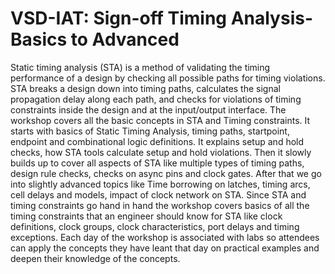 # VSD-IAT: Sign-off Timing Analysis- Basics to Advanced
Static timing analysis (STA) is a method of validating the timing performance of a design by checking all possible paths for timing violations. STA breaks a design down into timing paths, calculates the signal propagation delay along each path, and checks for violations of timing constraints inside the design and at the input/output interface.  The workshop covers all the basic concepts in STA and Timing constraints. It starts with basics of Static Timing Analysis, timing paths, startpoint, endpoint and combinational logic definitions. It explains setup and hold checks, how STA tools calculate setup and hold violations. Then it slowly builds up to cover all aspects of STA like multiple types of timing paths, design rule checks, checks on async pins and clock gates. After that we go into slightly advanced topics like Time borrowing on latches, timing arcs, cell delays and models, impact of clock network on STA. Since STA and timing constraints go hand in hand the workshop covers basics of all the timing constraints that an engineer should know for STA like clock definitions, clock groups, clock characteristics, port delays and timing exceptions. Each day of the workshop is associated with labs so attendees can apply the concepts they have leant that day on practical examples and deepen their knowledge of the concepts.
